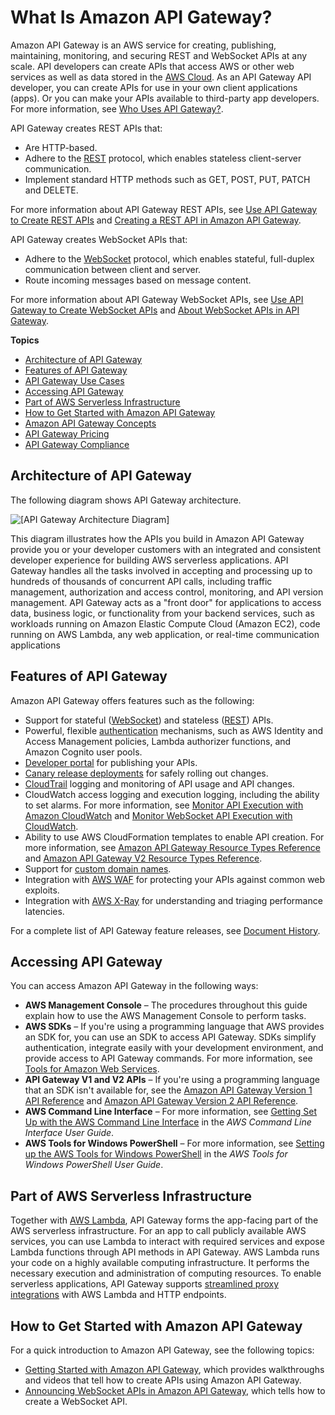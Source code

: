 # What Is Amazon API Gateway?<a name="welcome"></a>

Amazon API Gateway is an AWS service for creating, publishing, maintaining, monitoring, and securing REST and WebSocket APIs at any scale\. API developers can create APIs that access AWS or other web services as well as data stored in the [AWS Cloud](https://aws.amazon.com/what-is-cloud-computing/)\. As an API Gateway API developer, you can create APIs for use in your own client applications \(apps\)\. Or you can make your APIs available to third\-party app developers\. For more information, see [Who Uses API Gateway?](api-gateway-overview-developer-experience.md#apigateway-who-uses-api-gateway)\.

API Gateway creates REST APIs that:
+ Are HTTP\-based\.
+ Adhere to the [REST](https://en.wikipedia.org/wiki/Representational_state_transfer) protocol, which enables stateless client\-server communication\.
+ Implement standard HTTP methods such as GET, POST, PUT, PATCH and DELETE\.

For more information about API Gateway REST APIs, see [Use API Gateway to Create REST APIs](api-gateway-overview-developer-experience.md#api-gateway-overview-rest) and [Creating a REST API in Amazon API Gateway](how-to-create-api.md)\.

API Gateway creates WebSocket APIs that:
+ Adhere to the [WebSocket](https://tools.ietf.org/html/rfc6455) protocol, which enables stateful, full\-duplex communication between client and server\.
+ Route incoming messages based on message content\.

For more information about API Gateway WebSocket APIs, see [Use API Gateway to Create WebSocket APIs](api-gateway-overview-developer-experience.md#api-gateway-overview-websocket) and [About WebSocket APIs in API Gateway](apigateway-websocket-api-overview.md)\.

**Topics**
+ [Architecture of API Gateway](#api-gateway-overview-aws-backbone)
+ [Features of API Gateway](#api-gateway-overview-features)
+ [API Gateway Use Cases](api-gateway-overview-developer-experience.md)
+ [Accessing API Gateway](#introduction-accessing-apigateway)
+ [Part of AWS Serverless Infrastructure](#api-gateway-overview-a-serverless-pillar)
+ [How to Get Started with Amazon API Gateway](#welcome-how-to-get-started)
+ [Amazon API Gateway Concepts](api-gateway-basic-concept.md)
+ [API Gateway Pricing](api-gateway-pricing.md)
+ [API Gateway Compliance](apigateway-compliance.md)

## Architecture of API Gateway<a name="api-gateway-overview-aws-backbone"></a>

The following diagram shows API Gateway architecture\.

![\[API Gateway Architecture Diagram\]](http://docs.aws.amazon.com/apigateway/latest/developerguide/images/Product-Page-Diagram_Amazon-API-Gateway-How-Works.png)

This diagram illustrates how the APIs you build in Amazon API Gateway provide you or your developer customers with an integrated and consistent developer experience for building AWS serverless applications\. API Gateway handles all the tasks involved in accepting and processing up to hundreds of thousands of concurrent API calls, including traffic management, authorization and access control, monitoring, and API version management\. API Gateway acts as a "front door" for applications to access data, business logic, or functionality from your backend services, such as workloads running on Amazon Elastic Compute Cloud \(Amazon EC2\), code running on AWS Lambda, any web application, or real\-time communication applications

## Features of API Gateway<a name="api-gateway-overview-features"></a>

Amazon API Gateway offers features such as the following:
+ Support for stateful \([WebSocket](apigateway-websocket-api.md)\) and stateless \([REST](apigateway-rest-api.md)\) APIs\.
+ Powerful, flexible [authentication](apigateway-control-access-to-api.md) mechanisms, such as AWS Identity and Access Management policies, Lambda authorizer functions, and Amazon Cognito user pools\.
+ [Developer portal](apigateway-developer-portal.md) for publishing your APIs\.
+ [Canary release deployments](canary-release.md) for safely rolling out changes\.
+ [CloudTrail](cloudtrail.md) logging and monitoring of API usage and API changes\.
+ CloudWatch access logging and execution logging, including the ability to set alarms\. For more information, see [Monitor API Execution with Amazon CloudWatch](monitoring-cloudwatch.md) and [Monitor WebSocket API Execution with CloudWatch](apigateway-websocket-api-logging.md)\.
+ Ability to use AWS CloudFormation templates to enable API creation\. For more information, see [Amazon API Gateway Resource Types Reference](https://docs.aws.amazon.com/AWSCloudFormation/latest/UserGuide/cfn-reference-apigateway.html) and [Amazon API Gateway V2 Resource Types Reference](https://docs.aws.amazon.com/AWSCloudFormation/latest/UserGuide/cfn-reference-apigatewayv2.html)\.
+ Support for [custom domain names](how-to-custom-domains.md)\.
+ Integration with [AWS WAF](apigateway-control-access-aws-waf.md) for protecting your APIs against common web exploits\.
+ Integration with [AWS X\-Ray](apigateway-xray.md) for understanding and triaging performance latencies\.

For a complete list of API Gateway feature releases, see [Document History](history.md)\.

## Accessing API Gateway<a name="introduction-accessing-apigateway"></a>

You can access Amazon API Gateway in the following ways:
+ **AWS Management Console** – The procedures throughout this guide explain how to use the AWS Management Console to perform tasks\.
+ **AWS SDKs** – If you're using a programming language that AWS provides an SDK for, you can use an SDK to access API Gateway\. SDKs simplify authentication, integrate easily with your development environment, and provide access to API Gateway commands\. For more information, see [Tools for Amazon Web Services](https://aws.amazon.com/tools)\.
+ **API Gateway V1 and V2 APIs** – If you're using a programming language that an SDK isn't available for, see the [Amazon API Gateway Version 1 API Reference](https://docs.aws.amazon.com/apigateway/api-reference/) and [Amazon API Gateway Version 2 API Reference](https://docs.aws.amazon.com/apigatewayv2/latest/api-reference/api-reference.html)\.
+ **AWS Command Line Interface** – For more information, see [Getting Set Up with the AWS Command Line Interface](https://docs.aws.amazon.com/cli/latest/userguide/) in the *AWS Command Line Interface User Guide*\.
+ **AWS Tools for Windows PowerShell** – For more information, see [Setting up the AWS Tools for Windows PowerShell](https://docs.aws.amazon.com/powershell/latest/userguide/) in the *AWS Tools for Windows PowerShell User Guide*\.

## Part of AWS Serverless Infrastructure<a name="api-gateway-overview-a-serverless-pillar"></a>

Together with [AWS Lambda](https://docs.aws.amazon.com/lambda/latest/dg/), API Gateway forms the app\-facing part of the AWS serverless infrastructure\. For an app to call publicly available AWS services, you can use Lambda to interact with required services and expose Lambda functions through API methods in API Gateway\. AWS Lambda runs your code on a highly available computing infrastructure\. It performs the necessary execution and administration of computing resources\. To enable serverless applications, API Gateway supports [streamlined proxy integrations](api-gateway-set-up-simple-proxy.md) with AWS Lambda and HTTP endpoints\. 

## How to Get Started with Amazon API Gateway<a name="welcome-how-to-get-started"></a>

For a quick introduction to Amazon API Gateway, see the following topics:
+ [Getting Started with Amazon API Gateway](getting-started.md), which provides walkthroughs and videos that tell how to create APIs using Amazon API Gateway\.
+ [Announcing WebSocket APIs in Amazon API Gateway](https://aws.amazon.com/blogs/compute/announcing-websocket-apis-in-amazon-api-gateway/), which tells how to create a WebSocket API\.
